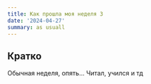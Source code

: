 ```yaml
---
title: Как прошла моя неделя 3
date: '2024-04-27'
summary: as usuall
---
```


## Кратко

Обычная неделя, опять... Читал, учился и тд
